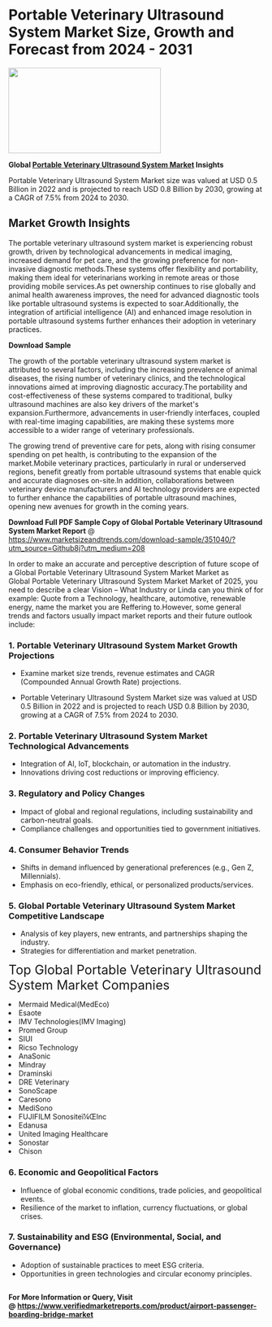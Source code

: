 <H1>Portable Veterinary Ultrasound System Market Size, Growth and Forecast from 2024 - 2031</H1><img class="aligncenter size-medium wp-image-584254" src="https://thirdeyenews.in/wp-content/uploads/2024/09/Global-Market-Research-300x168.jpeg" alt="" width="300" height="168" /><p><strong>Global&nbsp;<a href="https://www.marketsizeandtrends.com/download-sample/351040/?utm_source=Github8j?utm_medium=208">Portable Veterinary Ultrasound System Market</a> Insights</strong></p><p>Portable Veterinary Ultrasound System Market size was valued at USD 0.5 Billion in 2022 and is projected to reach USD 0.8 Billion by 2030, growing at a CAGR of 7.5% from 2024 to 2030.</p><p><h2>Market Growth Insights</h2> <p>The portable veterinary ultrasound system market is experiencing robust growth, driven by technological advancements in medical imaging, increased demand for pet care, and the growing preference for non-invasive diagnostic methods.These systems offer flexibility and portability, making them ideal for veterinarians working in remote areas or those providing mobile services.As pet ownership continues to rise globally and animal health awareness improves, the need for advanced diagnostic tools like portable ultrasound systems is expected to soar.Additionally, the integration of artificial intelligence (AI) and enhanced image resolution in portable ultrasound systems further enhances their adoption in veterinary practices.</p> <p><strong>Download Sample</strong></p> <p>The growth of the portable veterinary ultrasound system market is attributed to several factors, including the increasing prevalence of animal diseases, the rising number of veterinary clinics, and the technological innovations aimed at improving diagnostic accuracy.The portability and cost-effectiveness of these systems compared to traditional, bulky ultrasound machines are also key drivers of the market's expansion.Furthermore, advancements in user-friendly interfaces, coupled with real-time imaging capabilities, are making these systems more accessible to a wider range of veterinary professionals.</p> <p>The growing trend of preventive care for pets, along with rising consumer spending on pet health, is contributing to the expansion of the market.Mobile veterinary practices, particularly in rural or underserved regions, benefit greatly from portable ultrasound systems that enable quick and accurate diagnoses on-site.In addition, collaborations between veterinary device manufacturers and AI technology providers are expected to further enhance the capabilities of portable ultrasound machines, opening new avenues for growth in the coming years.</p> <p><span class=""><strong>Download Full PDF Sample Copy of Global Portable Veterinary Ultrasound System Market Report</strong> @ <a href="https://www.marketsizeandtrends.com/download-sample/351040/?utm_source=Github8j?utm_medium=208" target="_blank">https://www.marketsizeandtrends.com/download-sample/351040/?utm_source=Github8j?utm_medium=208</a></span></p><p>In order to make an accurate and perceptive description of future scope of a Global&nbsp;Portable Veterinary Ultrasound System Market Market as Global&nbsp;Portable Veterinary Ultrasound System Market Market of 2025, you need to describe a clear Vision &ndash; What Industry or Linda can you think of for example: Quote from a Technology, healthcare, automotive, renewable energy, name the market you are Reffering to.However, some general trends and factors usually impact market reports and their future outlook include:</p><h3>1.&nbsp;<strong>Portable Veterinary Ultrasound System Market Growth Projections</strong></h3><ul><li>Examine market size trends, revenue estimates and CAGR (Compounded Annual Growth Rate) projections.</li><li><p>Portable Veterinary Ultrasound System Market size was valued at USD 0.5 Billion in 2022 and is projected to reach USD 0.8 Billion by 2030, growing at a CAGR of 7.5% from 2024 to 2030.</p></li></ul><h3>2.&nbsp;<strong>Portable Veterinary Ultrasound System Market Technological Advancements</strong></h3><ul><li>Integration of AI, IoT, blockchain, or automation in the industry.</li><li>Innovations driving cost reductions or improving efficiency.</li></ul><h3>3.&nbsp;<strong>Regulatory and Policy Changes</strong></h3><ul><li>Impact of global and regional regulations, including sustainability and carbon-neutral goals.</li><li>Compliance challenges and opportunities tied to government initiatives.</li></ul><h3>4.&nbsp;<strong>Consumer Behavior Trends</strong></h3><ul><li>Shifts in demand influenced by generational preferences (e.g., Gen Z, Millennials).</li><li>Emphasis on eco-friendly, ethical, or personalized products/services.</li></ul><h3>5.&nbsp;<strong>Global Portable Veterinary Ultrasound System Market Competitive Landscape</strong></h3><ul><li>Analysis of key players, new entrants, and partnerships shaping the industry.</li><li>Strategies for differentiation and market penetration.</li></ul><p data-pm-slice="1 1 []"><span style="color: inherit; font-family: inherit; font-size: 25px;">Top Global Portable Veterinary Ultrasound System Market Companies</span></p><div class="" data-test-id=""><p><li>Mermaid Medical(MedEco)</li><li> Esaote</li><li> IMV Technologies(IMV Imaging)</li><li> Promed Group</li><li> SIUI</li><li> Ricso Technology</li><li> AnaSonic</li><li> Mindray</li><li> Draminski</li><li> DRE Veterinary</li><li> SonoScape</li><li> Caresono</li><li> MediSono</li><li> FUJIFILM Sonositeï¼ŒInc</li><li> Edanusa</li><li> United Imaging Healthcare</li><li> Sonostar</li><li> Chison</li></p></div><h3>6.&nbsp;<strong>Economic and Geopolitical Factors</strong></h3><ul><li>Influence of global economic conditions, trade policies, and geopolitical events.</li><li>Resilience of the market to inflation, currency fluctuations, or global crises.</li></ul><h3>7.&nbsp;<strong>Sustainability and ESG (Environmental, Social, and Governance)</strong></h3><ul><li>Adoption of sustainable practices to meet ESG criteria.</li><li>Opportunities in green technologies and circular economy principles.</li></ul><h2><strong style="font-size: 14px;">For More Information or Query, Visit @&nbsp;</strong><a style="background-color: #ffffff; font-size: 14px;" href="https://www.marketsizeandtrends.com/report/portable-veterinary-ultrasound-system-market/" target="_blank">https://www.verifiedmarketreports.com/product/airport-passenger-boarding-bridge-market</a></h2>
